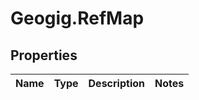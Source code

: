 # Geogig.RefMap

## Properties
Name | Type | Description | Notes
------------ | ------------- | ------------- | -------------


